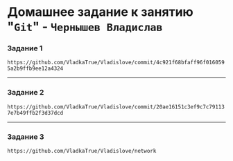 # Домашнее задание к занятию "`Git`" - `Чернышев Владислав`

### Задание 1

`https://github.com/VladkaTrue/Vladislove/commit/4c921f68bfaff96f0160595a2b9ffb9ee12a4324`

---

### Задание 2

`https://github.com/VladkaTrue/Vladislove/commit/20ae16151c3ef9c7c791137e7b49ffb2f3d37dcd`

---

### Задание 3

`https://github.com/VladkaTrue/Vladislove/network`
